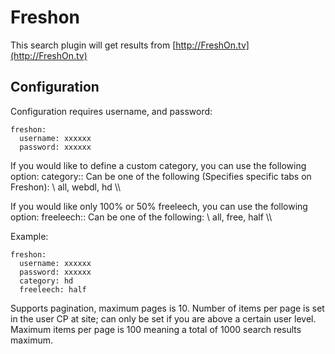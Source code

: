 # Freshon

This search plugin will get results from [http://FreshOn.tv](http://FreshOn.tv)

## Configuration

Configuration requires username, and password:
```
freshon: 
  username: xxxxxx
  password: xxxxxx
```
If you would like to define a custom category, you can use the following option:
 category::
 Can be one of the following (Specifies specific tabs on Freshon): \\
      all, webdl, hd \\\\

If you would like only 100% or 50% freeleech, you can use the following option:
 freeleech::
 Can be one of the following: \\
      all, free, half \\\\
 
Example:
```
freshon: 
  username: xxxxxx
  password: xxxxxx
  category: hd
  freeleech: half
```

Supports pagination, maximum pages is 10. Number of items per page is set in the user CP at site; can only be set if you are above a certain user level. Maximum items per page is 100 meaning a total of 1000 search results maximum.